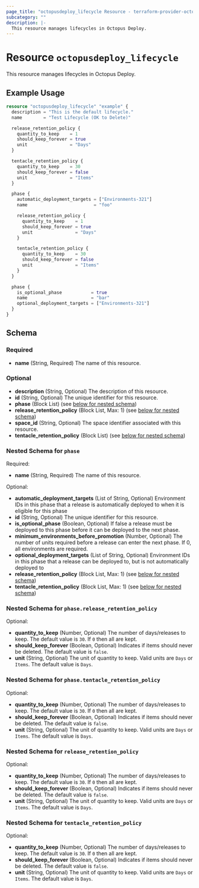 ```yaml
---
page_title: "octopusdeploy_lifecycle Resource - terraform-provider-octopusdeploy"
subcategory: ""
description: |-
  This resource manages lifecycles in Octopus Deploy.
---
```


# Resource `octopusdeploy_lifecycle`

This resource manages lifecycles in Octopus Deploy.

## Example Usage

```terraform
resource "octopusdeploy_lifecycle" "example" {
  description = "This is the default lifecycle."
  name        = "Test Lifecycle (OK to Delete)"

  release_retention_policy {
    quantity_to_keep    = 1
    should_keep_forever = true
    unit                = "Days"
  }

  tentacle_retention_policy {
    quantity_to_keep    = 30
    should_keep_forever = false
    unit                = "Items"
  }

  phase {
    automatic_deployment_targets = ["Environments-321"]
    name                         = "foo"

    release_retention_policy {
      quantity_to_keep    = 1
      should_keep_forever = true
      unit                = "Days"
    }

    tentacle_retention_policy {
      quantity_to_keep    = 30
      should_keep_forever = false
      unit                = "Items"
    }
  }

  phase {
    is_optional_phase           = true
    name                        = "bar"
    optional_deployment_targets = ["Environments-321"]
  }
}
```

## Schema

### Required

- **name** (String, Required) The name of this resource.

### Optional

- **description** (String, Optional) The description of this resource.
- **id** (String, Optional) The unique identifier for this resource.
- **phase** (Block List) (see [below for nested schema](#nestedblock--phase))
- **release_retention_policy** (Block List, Max: 1) (see [below for nested schema](#nestedblock--release_retention_policy))
- **space_id** (String, Optional) The space identifier associated with this resource.
- **tentacle_retention_policy** (Block List) (see [below for nested schema](#nestedblock--tentacle_retention_policy))

<a id="nestedblock--phase"></a>
### Nested Schema for `phase`

Required:

- **name** (String, Required) The name of this resource.

Optional:

- **automatic_deployment_targets** (List of String, Optional) Environment IDs in this phase that a release is automatically deployed to when it is eligible for this phase
- **id** (String, Optional) The unique identifier for this resource.
- **is_optional_phase** (Boolean, Optional) If false a release must be deployed to this phase before it can be deployed to the next phase.
- **minimum_environments_before_promotion** (Number, Optional) The number of units required before a release can enter the next phase. If 0, all environments are required.
- **optional_deployment_targets** (List of String, Optional) Environment IDs in this phase that a release can be deployed to, but is not automatically deployed to
- **release_retention_policy** (Block List, Max: 1) (see [below for nested schema](#nestedblock--phase--release_retention_policy))
- **tentacle_retention_policy** (Block List, Max: 1) (see [below for nested schema](#nestedblock--phase--tentacle_retention_policy))

<a id="nestedblock--phase--release_retention_policy"></a>
### Nested Schema for `phase.release_retention_policy`

Optional:

- **quantity_to_keep** (Number, Optional) The number of days/releases to keep. The default value is `30`. If `0` then all are kept.
- **should_keep_forever** (Boolean, Optional) Indicates if items should never be deleted. The default value is `false`.
- **unit** (String, Optional) The unit of quantity to keep. Valid units are `Days` or `Items`. The default value is `Days`.


<a id="nestedblock--phase--tentacle_retention_policy"></a>
### Nested Schema for `phase.tentacle_retention_policy`

Optional:

- **quantity_to_keep** (Number, Optional) The number of days/releases to keep. The default value is `30`. If `0` then all are kept.
- **should_keep_forever** (Boolean, Optional) Indicates if items should never be deleted. The default value is `false`.
- **unit** (String, Optional) The unit of quantity to keep. Valid units are `Days` or `Items`. The default value is `Days`.



<a id="nestedblock--release_retention_policy"></a>
### Nested Schema for `release_retention_policy`

Optional:

- **quantity_to_keep** (Number, Optional) The number of days/releases to keep. The default value is `30`. If `0` then all are kept.
- **should_keep_forever** (Boolean, Optional) Indicates if items should never be deleted. The default value is `false`.
- **unit** (String, Optional) The unit of quantity to keep. Valid units are `Days` or `Items`. The default value is `Days`.


<a id="nestedblock--tentacle_retention_policy"></a>
### Nested Schema for `tentacle_retention_policy`

Optional:

- **quantity_to_keep** (Number, Optional) The number of days/releases to keep. The default value is `30`. If `0` then all are kept.
- **should_keep_forever** (Boolean, Optional) Indicates if items should never be deleted. The default value is `false`.
- **unit** (String, Optional) The unit of quantity to keep. Valid units are `Days` or `Items`. The default value is `Days`.


